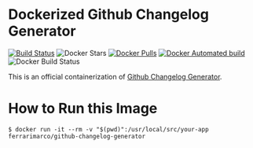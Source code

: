 # Dockerized Github Changelog Generator

[![Build Status](https://travis-ci.org/github-changelog-generator/docker-github-changelog-generator.svg?branch=master)](https://travis-ci.org/github-changelog-generator/docker-github-changelog-generator) ![Docker Stars](https://img.shields.io/docker/stars/ferrarimarco/github-changelog-generator.svg) [![Docker Pulls](https://img.shields.io/docker/pulls/ferrarimarco/github-changelog-generator.svg)](https://hub.docker.com/r/ferrarimarco/github-changelog-generator/) [![Docker Automated build](https://img.shields.io/docker/automated/ferrarimarco/github-changelog-generator.svg)](https://hub.docker.com/r/ferrarimarco/github-changelog-generator/) ![Docker Build Status](https://img.shields.io/docker/build/ferrarimarco/github-changelog-generator.svg)

This is an official containerization of [Github Changelog Generator](https://github.com/github-changelog-generator/github-changelog-generator).

# How to Run this Image


```
$ docker run -it --rm -v "$(pwd)":/usr/local/src/your-app ferrarimarco/github-changelog-generator
```
